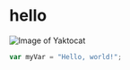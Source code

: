 # hello 
![Image of Yaktocat](https://octodex.github.com/images/yaktocat.png)
``` javascript
var myVar = "Hello, world!";
```
